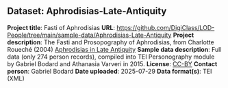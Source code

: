 ## Dataset: Aphrodisias-Late-Antiquity

**Project title**: Fasti of Aphrodisias
**URL**: https://github.com/DigiClass/LOD-People/tree/main/sample-data/Aphrodisias-Late-Antiquity
**Project description**: The Fasti and Prosopography of Aphrodisias, from Charlotte Roueché (2004) [Aphrodisias in Late Antiquity](https://insaph.kcl.ac.uk/ala2004/)
**Sample data description**: Full data (only 274 person records), compiled into TEI Personography module by Gabriel Bodard and Athanasia Varveri in 2015.
**License**: [CC-BY](https://creativecommons.org/licenses/by/2.5/)
**Contact person**: Gabriel Bodard
**Date uploaded**: 2025-07-29
**Data format(s)**: TEI (XML)
